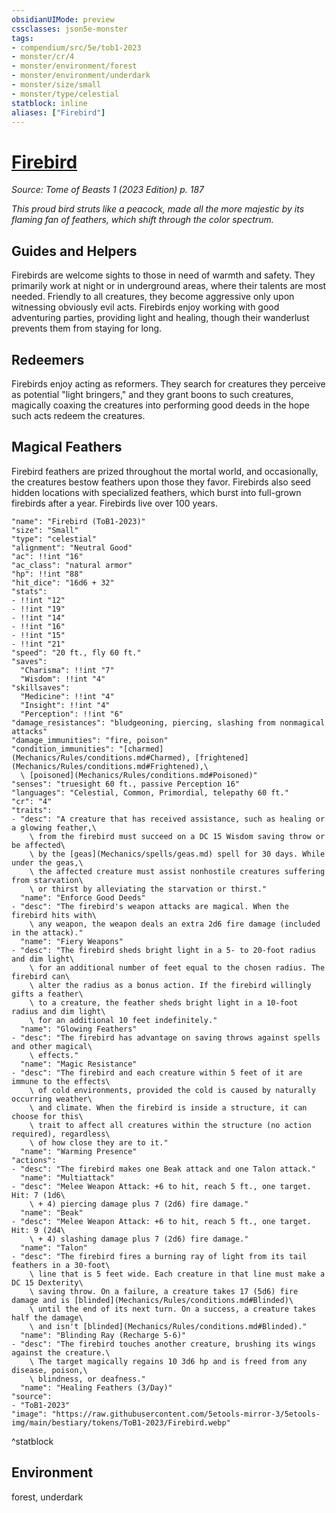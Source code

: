```yaml
---
obsidianUIMode: preview
cssclasses: json5e-monster
tags:
- compendium/src/5e/tob1-2023
- monster/cr/4
- monster/environment/forest
- monster/environment/underdark
- monster/size/small
- monster/type/celestial
statblock: inline
aliases: ["Firebird"]
---
```

# [Firebird](Mechanics\bestiary\celestial/firebird-tob1-2023.md)
*Source: Tome of Beasts 1 (2023 Edition) p. 187*  

*This proud bird struts like a peacock, made all the more majestic by its flaming fan of feathers, which shift through the color spectrum.*

## Guides and Helpers

Firebirds are welcome sights to those in need of warmth and safety. They primarily work at night or in underground areas, where their talents are most needed. Friendly to all creatures, they become aggressive only upon witnessing obviously evil acts. Firebirds enjoy working with good adventuring parties, providing light and healing, though their wanderlust prevents them from staying for long.

## Redeemers

Firebirds enjoy acting as reformers. They search for creatures they perceive as potential "light bringers," and they grant boons to such creatures, magically coaxing the creatures into performing good deeds in the hope such acts redeem the creatures.

## Magical Feathers

Firebird feathers are prized throughout the mortal world, and occasionally, the creatures bestow feathers upon those they favor. Firebirds also seed hidden locations with specialized feathers, which burst into full-grown firebirds after a year. Firebirds live over 100 years.

```statblock
"name": "Firebird (ToB1-2023)"
"size": "Small"
"type": "celestial"
"alignment": "Neutral Good"
"ac": !!int "16"
"ac_class": "natural armor"
"hp": !!int "88"
"hit_dice": "16d6 + 32"
"stats":
- !!int "12"
- !!int "19"
- !!int "14"
- !!int "16"
- !!int "15"
- !!int "21"
"speed": "20 ft., fly 60 ft."
"saves":
  "Charisma": !!int "7"
  "Wisdom": !!int "4"
"skillsaves":
  "Medicine": !!int "4"
  "Insight": !!int "4"
  "Perception": !!int "6"
"damage_resistances": "bludgeoning, piercing, slashing from nonmagical attacks"
"damage_immunities": "fire, poison"
"condition_immunities": "[charmed](Mechanics/Rules/conditions.md#Charmed), [frightened](Mechanics/Rules/conditions.md#Frightened),\
  \ [poisoned](Mechanics/Rules/conditions.md#Poisoned)"
"senses": "truesight 60 ft., passive Perception 16"
"languages": "Celestial, Common, Primordial, telepathy 60 ft."
"cr": "4"
"traits":
- "desc": "A creature that has received assistance, such as healing or a glowing feather,\
    \ from the firebird must succeed on a DC 15 Wisdom saving throw or be affected\
    \ by the [geas](Mechanics/spells/geas.md) spell for 30 days. While under the geas,\
    \ the affected creature must assist nonhostile creatures suffering from starvation\
    \ or thirst by alleviating the starvation or thirst."
  "name": "Enforce Good Deeds"
- "desc": "The firebird's weapon attacks are magical. When the firebird hits with\
    \ any weapon, the weapon deals an extra 2d6 fire damage (included in the attack)."
  "name": "Fiery Weapons"
- "desc": "The firebird sheds bright light in a 5- to 20-foot radius and dim light\
    \ for an additional number of feet equal to the chosen radius. The firebird can\
    \ alter the radius as a bonus action. If the firebird willingly gifts a feather\
    \ to a creature, the feather sheds bright light in a 10-foot radius and dim light\
    \ for an additional 10 feet indefinitely."
  "name": "Glowing Feathers"
- "desc": "The firebird has advantage on saving throws against spells and other magical\
    \ effects."
  "name": "Magic Resistance"
- "desc": "The firebird and each creature within 5 feet of it are immune to the effects\
    \ of cold environments, provided the cold is caused by naturally occurring weather\
    \ and climate. When the firebird is inside a structure, it can choose for this\
    \ trait to affect all creatures within the structure (no action required), regardless\
    \ of how close they are to it."
  "name": "Warming Presence"
"actions":
- "desc": "The firebird makes one Beak attack and one Talon attack."
  "name": "Multiattack"
- "desc": "Melee Weapon Attack: +6 to hit, reach 5 ft., one target. Hit: 7 (1d6\
    \ + 4) piercing damage plus 7 (2d6) fire damage."
  "name": "Beak"
- "desc": "Melee Weapon Attack: +6 to hit, reach 5 ft., one target. Hit: 9 (2d4\
    \ + 4) slashing damage plus 7 (2d6) fire damage."
  "name": "Talon"
- "desc": "The firebird fires a burning ray of light from its tail feathers in a 30-foot\
    \ line that is 5 feet wide. Each creature in that line must make a DC 15 Dexterity\
    \ saving throw. On a failure, a creature takes 17 (5d6) fire damage and is [blinded](Mechanics/Rules/conditions.md#Blinded)\
    \ until the end of its next turn. On a success, a creature takes half the damage\
    \ and isn't [blinded](Mechanics/Rules/conditions.md#Blinded)."
  "name": "Blinding Ray (Recharge 5-6)"
- "desc": "The firebird touches another creature, brushing its wings against the creature.\
    \ The target magically regains 10 3d6 hp and is freed from any disease, poison,\
    \ blindness, or deafness."
  "name": "Healing Feathers (3/Day)"
"source":
- "ToB1-2023"
"image": "https://raw.githubusercontent.com/5etools-mirror-3/5etools-img/main/bestiary/tokens/ToB1-2023/Firebird.webp"
```
^statblock

## Environment

forest, underdark